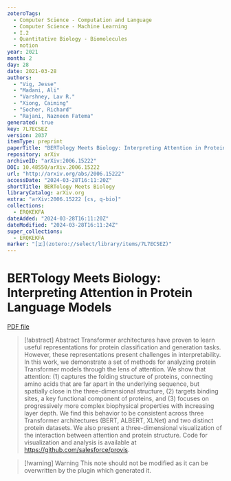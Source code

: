 ```yaml
---
zoteroTags:
  - Computer Science - Computation and Language
  - Computer Science - Machine Learning
  - I.2
  - Quantitative Biology - Biomolecules
  - notion
year: 2021
month: 2
day: 28
date: 2021-03-28
authors:
  - "Vig, Jesse"
  - "Madani, Ali"
  - "Varshney, Lav R."
  - "Xiong, Caiming"
  - "Socher, Richard"
  - "Rajani, Nazneen Fatema"
generated: true
key: 7L7ECSEZ
version: 2037
itemType: preprint
paperTitle: "BERTology Meets Biology: Interpreting Attention in Protein Language Models"
repository: arXiv
archiveID: "arXiv:2006.15222"
DOI: 10.48550/arXiv.2006.15222
url: "http://arxiv.org/abs/2006.15222"
accessDate: "2024-03-28T16:11:20Z"
shortTitle: BERTology Meets Biology
libraryCatalog: arXiv.org
extra: "arXiv:2006.15222 [cs, q-bio]"
collections:
  - ERQKEKFA
dateAdded: "2024-03-28T16:11:20Z"
dateModified: "2024-03-28T16:11:24Z"
super_collections:
  - ERQKEKFA
marker: "[🇿](zotero://select/library/items/7L7ECSEZ)"
---
```


# BERTology Meets Biology: Interpreting Attention in Protein Language Models

[PDF file](/Papers/PDFs/Vig%20et%20al.%202021undefined%20-%20BERTology%20Meets%20Biology%20Interpreting%20Attention%20in%20Protein%20Language%20Models.pdf)

> [!abstract] Abstract
> Transformer architectures have proven to learn useful representations for protein classification and generation tasks. However, these representations present challenges in interpretability. In this work, we demonstrate a set of methods for analyzing protein Transformer models through the lens of attention. We show that attention: (1) captures the folding structure of proteins, connecting amino acids that are far apart in the underlying sequence, but spatially close in the three-dimensional structure, (2) targets binding sites, a key functional component of proteins, and (3) focuses on progressively more complex biophysical properties with increasing layer depth. We find this behavior to be consistent across three Transformer architectures (BERT, ALBERT, XLNet) and two distinct protein datasets. We also present a three-dimensional visualization of the interaction between attention and protein structure. Code for visualization and analysis is available at https://github.com/salesforce/provis.

>[!warning] Warning
> This note should not be modified as it can be overwritten by the plugin which generated it.


